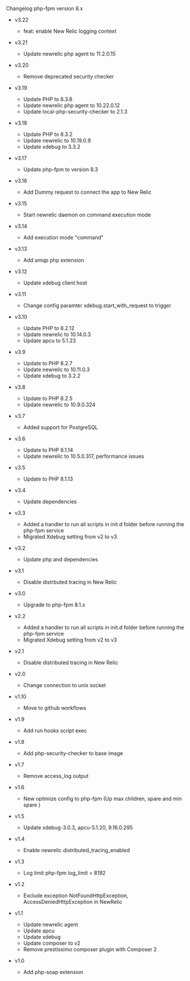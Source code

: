 Changelog php-fpm version 8.x

* v3.22
	* feat: enable New Relic logging context

* v3.21
	* Update newrelic php agent to 11.2.0.15

* v3.20
	* Remove deprecated security checker

* v3.19
	* Update PHP to 8.3.8
	* Update newrelic php agent to 10.22.0.12
	* Update local-php-security-checker to 2.1.3

* v3.18
	* Update PHP to 8.3.2
	* Update newrelic to 10.19.0.9
	* Update xdebug to 3.3.2

* v3.17
	* Update php-fpm to version 8.3

* v3.16
	* Add Dummy request to connect the app to New Relic
	
* v3.15
	* Start newrelic daemon on command execution mode

* v3.14
	* Add execution mode "command"

* v3.13
	* Add amqp php extension

* v3.12
	* Update xdebug	client host

* v3.11
	* Change config paramter xdebug.start_with_request to trigger

* v3.10
	* Update PHP to 8.2.12
	* Update newrelic to 10.14.0.3
	* Update apcu to 5.1.23

* v3.9
	* Update to PHP 8.2.7
	* Update newrelic to 10.11.0.3
	* Update xdebug to 3.2.2

* v3.8
	* Update to PHP 8.2.5
	* Update newrelic to 10.9.0.324

* v3.7
	* Added support for PostgreSQL
	
* v3.6
	* Update to PHP 8.1.14
	* Update newrelic to 10.5.0.317, performance issues

* v3.5
	* Update to PHP 8.1.13

* v3.4
	* Update dependencies

* v3.3
	* Added a handler to run all scripts in init.d folder before running the php-fpm service
	* Migrated Xdebug setting from v2 to v3

* v3.2
	* Update php and dependencies

* v3.1
	* Disable distrbuted tracing in New Relic

* v3.0
	* Upgrade to php-fpm 8.1.x

* v2.2
	* Added a handler to run all scripts in init.d folder before running the php-fpm service
	* Migrated Xdebug setting from v2 to v3

* v2.1
	* Disable distributed tracing in New Relic

* v2.0
	* Change connection to unix socket

* v1.10
	* Move to github workflows

* v1.9
	* Add run hooks script exec

* v1.8
	* Add php-security-checker to base image

* v1.7
	* Remove access_log output

* v1.6
	* New optimize config to php-fpm (Up max children, spare and min spare )

* v1.5
	* Update xdebug-3.0.3, apcu-5.1.20, 9.16.0.295

* v1.4
	* Enable newrelic distributed_tracing_enabled

* v1.3
	* Log limit php-fpm log_limit = 8192 

* v1.2
	* Exclude exception NotFoundHttpException, AccessDeniedHttpException in NewRelic

* v1.1
	* Update newrelic agent
	* Update apcu
	* Update xdebug
	* Update composer to v2
	* Remove prestissimo composer plugin with Composer 2

* v1.0
	* Add php-soap extension
